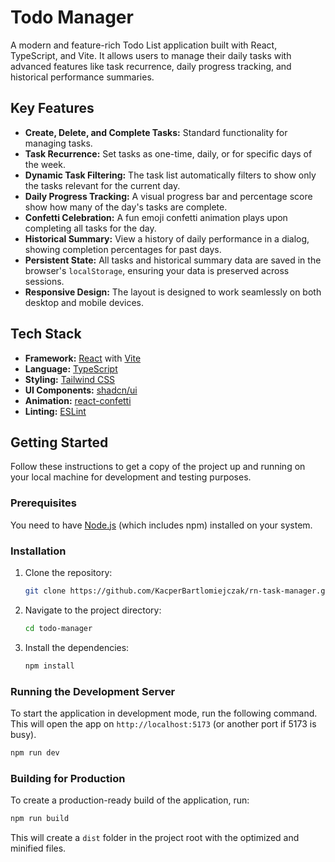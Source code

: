 # Todo Manager

A modern and feature-rich Todo List application built with React, TypeScript, and Vite. It allows users to manage their daily tasks with advanced features like task recurrence, daily progress tracking, and historical performance summaries.

## Key Features

- **Create, Delete, and Complete Tasks:** Standard functionality for managing tasks.
- **Task Recurrence:** Set tasks as one-time, daily, or for specific days of the week.
- **Dynamic Task Filtering:** The task list automatically filters to show only the tasks relevant for the current day.
- **Daily Progress Tracking:** A visual progress bar and percentage score show how many of the day's tasks are complete.
- **Confetti Celebration:** A fun emoji confetti animation plays upon completing all tasks for the day.
- **Historical Summary:** View a history of daily performance in a dialog, showing completion percentages for past days.
- **Persistent State:** All tasks and historical summary data are saved in the browser's `localStorage`, ensuring your data is preserved across sessions.
- **Responsive Design:** The layout is designed to work seamlessly on both desktop and mobile devices.

## Tech Stack

- **Framework:** [React](https://react.dev/) with [Vite](https://vitejs.dev/)
- **Language:** [TypeScript](https://www.typescriptlang.org/)
- **Styling:** [Tailwind CSS](https://tailwindcss.com/)
- **UI Components:** [shadcn/ui](https://ui.shadcn.com/)
- **Animation:** [react-confetti](https://github.com/alampros/react-confetti)
- **Linting:** [ESLint](https://eslint.org/)

## Getting Started

Follow these instructions to get a copy of the project up and running on your local machine for development and testing purposes.

### Prerequisites

You need to have [Node.js](https://nodejs.org/en) (which includes npm) installed on your system.

### Installation

1. Clone the repository:
   ```sh
   git clone https://github.com/KacperBartlomiejczak/rn-task-manager.git
   ```
2. Navigate to the project directory:
   ```sh
   cd todo-manager
   ```
3. Install the dependencies:
   ```sh
   npm install
   ```

### Running the Development Server

To start the application in development mode, run the following command. This will open the app on `http://localhost:5173` (or another port if 5173 is busy).

```sh
npm run dev
```

### Building for Production

To create a production-ready build of the application, run:

```sh
npm run build
```

This will create a `dist` folder in the project root with the optimized and minified files.